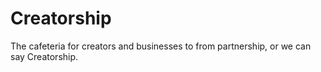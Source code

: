 # Creatorship
The cafeteria for creators and businesses to from partnership, or we can say Creatorship.
